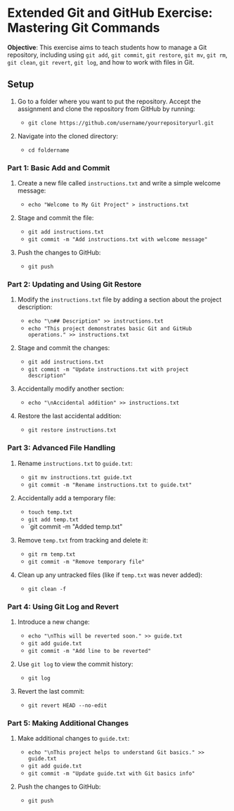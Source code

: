 # Extended Git and GitHub Exercise: Mastering Git Commands

**Objective**: This exercise aims to teach students how to manage a Git repository, including using `git add`, `git commit`, `git restore`, `git mv`, `git rm`, `git clean`, `git revert`, `git log`, and how to work with files in Git.

## Setup

1. Go to a folder where you want to put the repository. Accept the assignment and clone the repository from GitHub by running:
   - `git clone https://github.com/username/yourrepositoryurl.git`

2. Navigate into the cloned directory:
   - `cd foldername`

### Part 1: Basic Add and Commit

1. Create a new file called `instructions.txt` and write a simple welcome message:
   - `echo "Welcome to My Git Project" > instructions.txt`

2. Stage and commit the file:
   - `git add instructions.txt`
   - `git commit -m "Add instructions.txt with welcome message"`

3. Push the changes to GitHub:
   - `git push`

### Part 2: Updating and Using Git Restore

1. Modify the `instructions.txt` file by adding a section about the project description:
   - `echo "\n## Description" >> instructions.txt`
   - `echo "This project demonstrates basic Git and GitHub operations." >> instructions.txt`

2. Stage and commit the changes:
   - `git add instructions.txt`
   - `git commit -m "Update instructions.txt with project description"`

3. Accidentally modify another section:
   - `echo "\nAccidental addition" >> instructions.txt`

4. Restore the last accidental addition:
   - `git restore instructions.txt`

### Part 3: Advanced File Handling

1. Rename `instructions.txt` to `guide.txt`:
   - `git mv instructions.txt guide.txt`
   - `git commit -m "Rename instructions.txt to guide.txt"`

2. Accidentally add a temporary file:
   - `touch temp.txt`
   - `git add temp.txt`
   - `git commit -m "Added temp.txt"

3. Remove `temp.txt` from tracking and delete it:
   - `git rm temp.txt`
   - `git commit -m "Remove temporary file"`

4. Clean up any untracked files (like if `temp.txt` was never added):
   - `git clean -f`

### Part 4: Using Git Log and Revert

1. Introduce a new change:
   - `echo "\nThis will be reverted soon." >> guide.txt`
   - `git add guide.txt`
   - `git commit -m "Add line to be reverted"`

2. Use `git log` to view the commit history:
   - `git log`

3. Revert the last commit:
   - `git revert HEAD --no-edit`

### Part 5: Making Additional Changes

1. Make additional changes to `guide.txt`:
   - `echo "\nThis project helps to understand Git basics." >> guide.txt`
   - `git add guide.txt`
   - `git commit -m "Update guide.txt with Git basics info"`

2. Push the changes to GitHub:
   - `git push`
